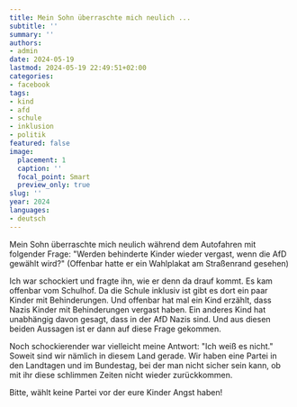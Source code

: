 ```yaml
---
title: Mein Sohn überraschte mich neulich ...
subtitle: ''
summary: ''
authors:
- admin
date: 2024-05-19
lastmod: 2024-05-19 22:49:51+02:00
categories:
- facebook
tags:
- kind
- afd
- schule
- inklusion
- politik
featured: false
image:
  placement: 1
  caption: ''
  focal_point: Smart
  preview_only: true
slug: ''
year: 2024
languages:
- deutsch
---
```


Mein Sohn überraschte mich neulich während dem Autofahren  mit folgender Frage: "Werden behinderte Kinder wieder vergast, wenn die AfD gewählt wird?" (Offenbar hatte er ein Wahlplakat am Straßenrand gesehen)

Ich war schockiert und fragte ihn, wie er denn da drauf kommt. Es kam offenbar vom Schulhof. Da die Schule inklusiv ist gibt es dort ein paar Kinder mit Behinderungen. Und offenbar hat mal ein Kind erzählt, dass Nazis Kinder mit Behinderungen vergast haben. Ein anderes Kind hat unabhängig davon gesagt, dass in der AfD Nazis sind. Und aus diesen beiden Aussagen ist er dann auf diese Frage gekommen. 

Noch schockierender war vielleicht meine Antwort: "Ich weiß es nicht." Soweit sind wir nämlich in diesem Land gerade. Wir haben eine Partei in den Landtagen und im Bundestag, bei der man nicht sicher sein kann, ob mit ihr diese schlimmen Zeiten nicht wieder zurückkommen. 

Bitte, wählt keine Partei vor der eure Kinder Angst haben!